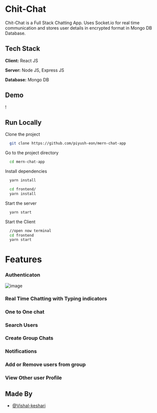 
# Chit-Chat

Chit-Chat is a Full Stack Chatting App.
Uses Socket.io for real time communication and stores user details in encrypted format in Mongo DB Database.
## Tech Stack

**Client:** React JS

**Server:** Node JS, Express JS

**Database:** Mongo DB
  
## Demo



!
## Run Locally

Clone the project

```bash
  git clone https://github.com/piyush-eon/mern-chat-app
```

Go to the project directory

```bash
  cd mern-chat-app
```

Install dependencies

```bash
  yarn install
```

```bash
  cd frontend/
  yarn install
```

Start the server

```bash
  yarn start
```
Start the Client

```bash
  //open now terminal
  cd frontend
  yarn start
```

  
# Features

### Authenticaton
![image](https://github.com/kesharibhai84/chit-chat/assets/136710684/3fb55cd8-c03f-4c32-b452-e180ae318a60)

### Real Time Chatting with Typing indicators

### One to One chat

### Search Users

### Create Group Chats

### Notifications 

### Add or Remove users from group

### View Other user Profile

## Made By

- [@Vishal-keshari](https://github.com/kesharibhai84)

  

